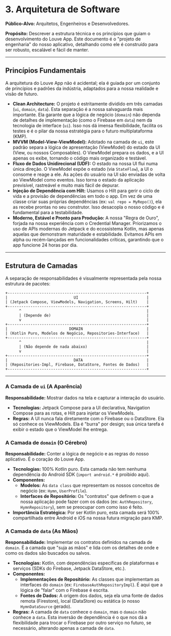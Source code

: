 # 3. Arquitetura de Software

**Público-Alvo:** Arquitetos, Engenheiros e Desenvolvedores.

**Propósito:** Descrever a estrutura técnica e os princípios que guiam o desenvolvimento do Louve App. Este documento é o "projeto de engenharia" do nosso aplicativo, detalhando como ele é construído para ser robusto, escalável e fácil de manter.

---

## Princípios Fundamentais

A arquitetura do Louve App não é acidental; ela é guiada por um conjunto de princípios e padrões da indústria, adaptados para a nossa realidade e visão de futuro.

- **Clean Architecture:** O projeto é estritamente dividido em três camadas (`ui`, `domain`, `data`). Esta separação é a nossa salvaguarda mais importante. Ela garante que a lógica de negócio (`domain`) não dependa de detalhes de implementação (como o Firebase em `data`) nem da tecnologia de interface (`ui`). Isso nos dá imensa flexibilidade, facilita os testes e é o pilar da nossa estratégia para o futuro multiplataforma (KMP).
- **MVVM (Model-View-ViewModel):** Adotado na camada de `ui`, este padrão separa a lógica de apresentação (ViewModel) do estado da UI (View, ou nossos Composables). O ViewModel prepara os dados, e a UI apenas os exibe, tornando o código mais organizado e testável.
- **Fluxo de Dados Unidirecional (UDF):** O estado na nossa UI flui numa única direção. O ViewModel expõe o estado (via `StateFlow`), a UI o consome e reage a ele. As ações do usuário na UI são enviadas de volta ao ViewModel como eventos. Isso torna o estado da aplicação previsível, rastreável e muito mais fácil de depurar.
- **Injeção de Dependência com Hilt:** Usamos o Hilt para gerir o ciclo de vida e a provisão de dependências em todo o app. Em vez de uma classe criar suas próprias dependências (ex: `val repo = MyRepo()`), ela as recebe prontas no seu construtor. Isso desacopla o nosso código e é fundamental para a testabilidade.
- **Moderno, Estável e Pronto para Produção:** A nossa "Regra de Ouro", forjada na nossa experiência com o Credential Manager. Priorizamos o uso de APIs modernas do Jetpack e do ecossistema Kotlin, mas apenas aquelas que demonstram maturidade e estabilidade. Evitamos APIs em alpha ou recém-lançadas em funcionalidades críticas, garantindo que o app funcione 24 horas por dia.

---

## Estrutura de Camadas

A separação de responsabilidades é visualmente representada pela nossa estrutura de pacotes:

```
+-------------------------------------------------------------+
|                             UI                              |
| (Jetpack Compose, ViewModels, Navigation, Screens, Hilt)    |
+-------------------------------------------------------------+
      ^                                                       |
      | (Depende de)                                          |
      v                                                       |
+-------------------------------------------------------------+
|                           DOMAIN                            |
| (Kotlin Puro, Modelos de Negócio, Repositories-Interface)   |
+-------------------------------------------------------------+
      ^                                                       |
      | (Não depende de nada abaixo)                          |
      v                                                       |
+-------------------------------------------------------------+
|                             DATA                            |
| (Repositories-Impl, Firebase, DataStore, Fontes de Dados)   |
+-------------------------------------------------------------+
```

---

### A Camada de `ui` (A Aparência)

**Responsabilidade:** Mostrar dados na tela e capturar a interação do usuário.

- **Tecnologias:** Jetpack Compose para a UI declarativa, Navigation Compose para as rotas, e Hilt para injetar os ViewModels.
- **Regras:** A UI nunca fala diretamente com o Firebase ou o DataStore. Ela só conhece os ViewModels. Ela é "burra" por design; sua única tarefa é exibir o estado que o ViewModel lhe entrega.

### A Camada de `domain` (O Cérebro)

**Responsabilidade:** Conter a lógica de negócio e as regras do nosso aplicativo. É o coração do Louve App.

- **Tecnologias:** 100% Kotlin puro. Esta camada não tem nenhuma dependência do Android SDK (`import android.*` é proibido aqui).
- **Componentes:**
  - **Modelos:** As `data class` que representam os nossos conceitos de negócio (ex: `Hymn`, `UserProfile`).
  - **Interfaces de Repositório:** Os "contratos" que definem o que a nossa aplicação pode fazer com os dados (ex: `AuthRepository`, `HymnRepository`), sem se preocupar com como isso é feito.
- **Importância Estratégica:** Por ser Kotlin puro, esta camada será 100% compartilhada entre Android e iOS na nossa futura migração para KMP.

### A Camada de `data` (As Mãos)

**Responsabilidade:** Implementar os contratos definidos na camada de `domain`. É a camada que "suja as mãos" e lida com os detalhes de onde e como os dados são buscados ou salvos.

- **Tecnologias:** Kotlin, com dependências específicas de plataformas e serviços (SDKs do Firebase, Jetpack DataStore, etc.).
- **Componentes:**
  - **Implementações de Repositório:** As classes que implementam as interfaces do `domain` (ex: `FirebaseAuthRepositoryImpl`). É aqui que a lógica de "falar" com o Firebase é escrita.
  - **Fontes de Dados:** A origem dos dados, seja ela uma fonte de dados remota (Firestore), local (DataStore) ou estática (o nosso `HymnDataSource` gerado).
- **Regras:** A camada de `data` conhece o `domain`, mas o `domain` não conhece a `data`. Esta inversão de dependência é o que nos dá a flexibilidade para trocar o Firebase por outro serviço no futuro, se necessário, alterando apenas a camada de `data`.